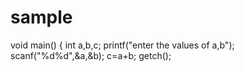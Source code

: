 # sample
void main()
{
int a,b,c;
printf("enter the values of a,b");
scanf("%d%d",&a,&b);
c=a+b;
getch();
